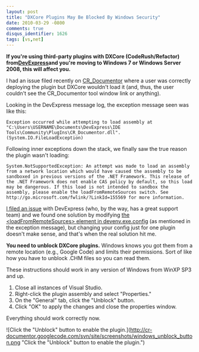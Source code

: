 ```yaml
---
layout: post
title: "DXCore Plugins May Be Blocked By Windows Security"
date: 2010-03-29 -0800
comments: true
disqus_identifier: 1626
tags: [vs,net]
---
```

**If you're using third-party plugins with DXCore (CodeRush/Refactor)
from**[**DevExpress**](http://www.devexpress.com)**and you're moving to
Windows 7 or Windows Server 2008, this will affect you.**

I had an issue filed recently on
[CR_Documentor](http://cr-documentor.googlecode.com) where a user was
correctly deploying the plugin but DXCore wouldn't load it (and, thus,
the user couldn't see the CR_Documentor tool window link or anything).

Looking in the DevExpress message log, the exception message seen was
like this:

`Exception occurred while attempting to load assembly at "C:\Users\USERNAME\Documents\DevExpress\IDE Tools\Community\PlugIns\CR_Documentor.dll". (System.IO.FileLoadException)`

Following inner exceptions down the stack, we finally saw the true
reason the plugin wasn't loading:

`System.NotSupportedException: An attempt was made to load an assembly from a network location which would have caused the assembly to be sandboxed in previous versions of the .NET Framework. This release of the .NET Framework does not enable CAS policy by default, so this load may be dangerous. If this load is not intended to sandbox the assembly, please enable the loadFromRemoteSources switch. See http://go.microsoft.com/fwlink/?LinkId=155569 for more information.`

[I filed an
issue](http://www.devexpress.com/Support/Center/p/B145400.aspx) with
DevExpress (who, by the way, has a great support team) and we found one
solution by modifying [the \<loadFromRemoteSources\> element in
devenv.exe.config](http://msdn.microsoft.com/en-us/library/dd409252%28VS.100%29.aspx)
(as mentioned in the exception message), but changing your config just
for one plugin doesn't make sense, and that's when the real solution hit
me.

**You need to unblock DXCore plugins.** Windows knows you got them from
a remote location (e.g., Google Code) and limits their permissions. Sort
of like how you have to unblock .CHM files so you can read them.

These instructions should work in any version of Windows from WinXP SP3
and up.

1.  Close all instances of Visual Studio.
2.  Right-click the plugin assembly and select "Properties."
3.  On the "General" tab, click the "Unblock" button.
4.  Click "OK" to apply the changes and close the properties window.

Everything should work correctly now.

![Click the "Unblock" button to enable the
plugin.](http://cr-documentor.googlecode.com/svn/site/screenshots/windows_unblock_button.png "Click the "Unblock" button to enable the plugin.")

